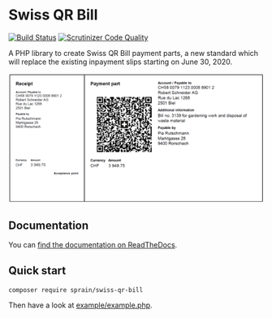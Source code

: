 # Swiss QR Bill

[![Build Status](https://travis-ci.org/sprain/php-swiss-qr-bill.svg?branch=master)](https://travis-ci.org/sprain/php-swiss-qr-bill)
[![Scrutinizer Code Quality](https://scrutinizer-ci.com/g/sprain/php-swiss-qr-bill/badges/quality-score.png?b=master)](https://scrutinizer-ci.com/g/sprain/php-swiss-qr-bill/?branch=master)

A PHP library to create Swiss QR Bill payment parts, a new standard which will replace the existing inpayment slips starting on June 30, 2020.

![Image of Swiss QR Bill example](docs/assets/example-payment-part.png)

## Documentation

You can [find the documentation on ReadTheDocs](https://php-swiss-qr-bill.readthedocs.io/en/latest/).


## Quick start

```
composer require sprain/swiss-qr-bill
```

Then have a look at [example/example.php](example/example.php).